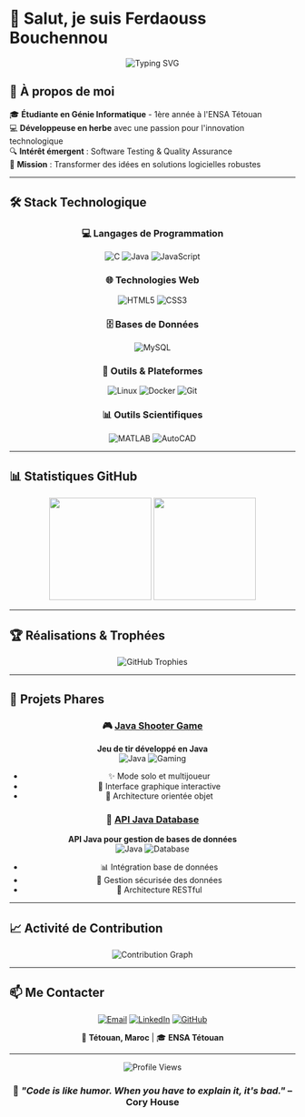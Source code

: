 # 👋 Salut, je suis Ferdaouss Bouchennou

<div align="center">
  
  ![Typing SVG](https://readme-typing-svg.herokuapp.com?font=Fira+Code&size=22&duration=4000&pause=1000&color=FF69B4&center=true&vCenter=true&width=600&lines=Étudiante+en+Génie+Informatique;Passionnée+par+le+développement;Exploratrice+des+technologies+émergentes;En+quête+d'innovation+technologique)

</div>

## 🚀 À propos de moi

🎓 **Étudiante en Génie Informatique** - 1ère année à l'ENSA Tétouan  
💻 **Développeuse en herbe** avec une passion pour l'innovation technologique  
🔍 **Intérêt émergent** : Software Testing & Quality Assurance  
🌟 **Mission** : Transformer des idées en solutions logicielles robustes  

---

## 🛠️ Stack Technologique

<div align="center">

### 💻 Langages de Programmation
![C](https://img.shields.io/badge/C-00599C?style=for-the-badge&logo=c&logoColor=white)
![Java](https://img.shields.io/badge/Java-ED8B00?style=for-the-badge&logo=java&logoColor=white)
![JavaScript](https://img.shields.io/badge/JavaScript-F7DF1E?style=for-the-badge&logo=javascript&logoColor=black)

### 🌐 Technologies Web
![HTML5](https://img.shields.io/badge/HTML5-E34F26?style=for-the-badge&logo=html5&logoColor=white)
![CSS3](https://img.shields.io/badge/CSS3-1572B6?style=for-the-badge&logo=css3&logoColor=white)

### 🗄️ Bases de Données
![MySQL](https://img.shields.io/badge/MySQL-4479A1?style=for-the-badge&logo=mysql&logoColor=white)

### 🔧 Outils & Plateformes
![Linux](https://img.shields.io/badge/Linux-FCC624?style=for-the-badge&logo=linux&logoColor=black)
![Docker](https://img.shields.io/badge/Docker-2496ED?style=for-the-badge&logo=docker&logoColor=white)
![Git](https://img.shields.io/badge/Git-F05032?style=for-the-badge&logo=git&logoColor=white)

### 📊 Outils Scientifiques
![MATLAB](https://img.shields.io/badge/MATLAB-0076A8?style=for-the-badge&logo=mathworks&logoColor=white)
![AutoCAD](https://img.shields.io/badge/AutoCAD-0696D7?style=for-the-badge&logo=autodesk&logoColor=white)

</div>

---

## 📊 Statistiques GitHub

<div align="center">
  <img height="180em" src="https://github-readme-stats-one-bice.vercel.app/api?username=ferdaoussBouchennou&show_icons=true&theme=tokyonight&include_all_commits=true&count_private=true&hide_border=true"/>
  <img height="180em" src="https://github-readme-stats-one-bice.vercel.app/api/top-langs/?username=ferdaoussBouchennou&layout=compact&theme=tokyonight&hide_border=true"/>
</div>

---

## 🏆 Réalisations & Trophées

<div align="center">
  <img src="https://github-profile-trophy.vercel.app/?username=ferdaoussBouchennou&theme=tokyonight&no-frame=true&no-bg=false&margin-w=4&row=2&column=4" alt="GitHub Trophies"/>
</div>

---

## 🚀 Projets Phares

<div align="center">

### 🎮 [Java Shooter Game](https://github.com/ferdaoussBouchennou/java-shooter-game)
**Jeu de tir développé en Java**  
![Java](https://img.shields.io/badge/Java-ED8B00?style=flat-square&logo=java&logoColor=white)
![Gaming](https://img.shields.io/badge/Gaming-FF6B6B?style=flat-square&logo=gamepad&logoColor=white)
- ✨ Mode solo et multijoueur
- 🎯 Interface graphique interactive
- 🔧 Architecture orientée objet

### 🔗 [API Java Database](https://github.com/ferdaoussBouchennou/API_BD)
**API Java pour gestion de bases de données**  
![Java](https://img.shields.io/badge/Java-ED8B00?style=flat-square&logo=java&logoColor=white)
![Database](https://img.shields.io/badge/Database-4479A1?style=flat-square&logo=database&logoColor=white)
- 📊 Intégration base de données
- 🔐 Gestion sécurisée des données
- 📡 Architecture RESTful

</div>

---

## 📈 Activité de Contribution

<div align="center">
  <img src="https://github-readme-activity-graph.vercel.app/graph?username=ferdaoussBouchennou&theme=tokyo-night&hide_border=true&area=true" alt="Contribution Graph"/>
</div>

---

## 📫 Me Contacter

<div align="center">

[![Email](https://img.shields.io/badge/Email-D14836?style=for-the-badge&logo=gmail&logoColor=white)](mailto:ferdaousbo12@gmail.com)
[![LinkedIn](https://img.shields.io/badge/LinkedIn-0077B5?style=for-the-badge&logo=linkedin&logoColor=white)](https://www.linkedin.com/in/ferdaouss-bouchennou-917b6b24b/)
[![GitHub](https://img.shields.io/badge/GitHub-100000?style=for-the-badge&logo=github&logoColor=white)](https://github.com/ferdaoussBouchennou)

📍 **Tétouan, Maroc** | 🎓 **ENSA Tétouan**

</div>

---

<div align="center">
  
  ![Profile Views](https://komarev.com/ghpvc/?username=ferdaoussBouchennou&color=blueviolet&style=for-the-badge)
  
  ### 💫 *"Code is like humor. When you have to explain it, it's bad."* – Cory House
  
</div>
